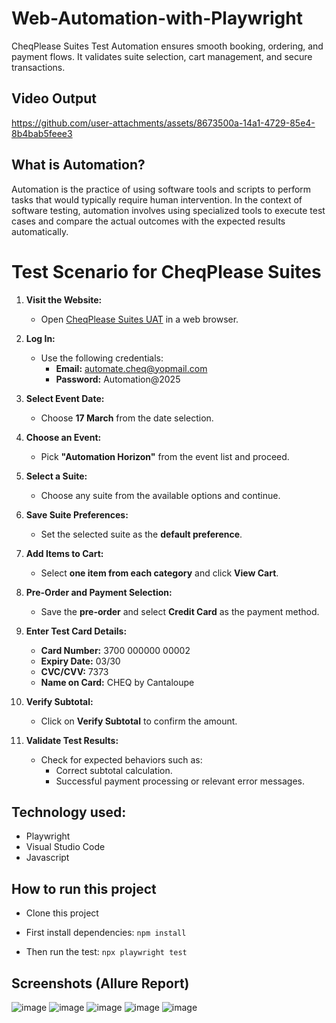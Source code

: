 # Web-Automation-with-Playwright

CheqPlease Suites Test Automation ensures smooth booking, ordering, and payment flows. It validates suite selection, cart management, and secure transactions.

## Video Output

https://github.com/user-attachments/assets/8673500a-14a1-4729-85e4-8b4bab5feee3

## What is Automation?

Automation is the practice of using software tools and scripts to perform tasks that would typically require human intervention. In the context of software testing, automation involves using specialized tools to execute test cases and compare the actual outcomes with the expected results automatically.

# Test Scenario for CheqPlease Suites  

1. **Visit the Website:**  
   - Open [CheqPlease Suites UAT](https://suites.uat.cheqplease.com/) in a web browser.  

2. **Log In:**  
   - Use the following credentials:  
     - **Email:** automate.cheq@yopmail.com  
     - **Password:** Automation@2025  

3. **Select Event Date:**  
   - Choose **17 March** from the date selection.  

4. **Choose an Event:**  
   - Pick **"Automation Horizon"** from the event list and proceed.  

5. **Select a Suite:**  
   - Choose any suite from the available options and continue.  

6. **Save Suite Preferences:**  
   - Set the selected suite as the **default preference**.  

7. **Add Items to Cart:**  
   - Select **one item from each category** and click **View Cart**.  

8. **Pre-Order and Payment Selection:**  
   - Save the **pre-order** and select **Credit Card** as the payment method.  

9. **Enter Test Card Details:**  
   - **Card Number:** 3700 000000 00002  
   - **Expiry Date:** 03/30  
   - **CVC/CVV:** 7373  
   - **Name on Card:** CHEQ by Cantaloupe  

10. **Verify Subtotal:**  
    - Click on **Verify Subtotal** to confirm the amount.  

11. **Validate Test Results:**  
    - Check for expected behaviors such as:  
      - Correct subtotal calculation.  
      - Successful payment processing or relevant error messages.

## Technology used:
- Playwright
- Visual Studio Code
- Javascript

## How to run this project

- Clone this project
- First install dependencies:
 ```npm install```
 
- Then run the test:
 ```npx playwright test```

## Screenshots (Allure Report)

![image](https://github.com/user-attachments/assets/b461ac96-801b-4f8a-aa36-b2592e08585c)
![image](https://github.com/user-attachments/assets/601edcc7-a0fb-4843-aa92-a3fc0f0c0860)
![image](https://github.com/user-attachments/assets/c6d23ce6-d652-4d37-a5ea-8db8c33dda29)
![image](https://github.com/user-attachments/assets/6666dae3-2650-4416-be61-6fee85db05a1)
![image](https://github.com/user-attachments/assets/99e16cf7-bbd1-4bc7-9181-3cadf6abec8a)







